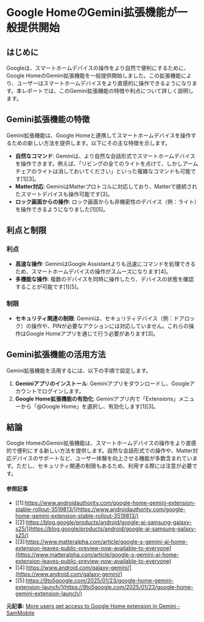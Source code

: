 # Google HomeのGemini拡張機能が一般提供開始

## はじめに

Googleは、スマートホームデバイスの操作をより自然で便利にするために、Google HomeのGemini拡張機能を一般提供開始しました。この拡張機能により、ユーザーはスマートホームデバイスをより直感的に操作できるようになります。本レポートでは、このGemini拡張機能の特徴や利点について詳しく説明します。

## Gemini拡張機能の特徴

Gemini拡張機能は、Google Homeと連携してスマートホームデバイスを操作するための新しい方法を提供します。以下にその主な特徴を示します。

- **自然なコマンド**: Geminiは、より自然な会話形式でスマートホームデバイスを操作できます。例えば、「リビングの全てのライトを点けて、しかしアームチェアのライトは消しておいてください」といった複雑なコマンドも可能です[1][3]。
- **Matter対応**: GeminiはMatterプロトコルに対応しており、Matterで接続されたスマートデバイスも操作可能です[3]。
- **ロック画面からの操作**: ロック画面からも非機密性のデバイス（例：ライト）を操作できるようになりました[1][5]。

## 利点と制限

### 利点

- **高速な操作**: GeminiはGoogle Assistantよりも迅速にコマンドを処理できるため、スマートホームデバイスの操作がスムーズになります[4]。
- **多機能な操作**: 複数のデバイスを同時に操作したり、デバイスの状態を確認することが可能です[1][5]。

### 制限

- **セキュリティ関連の制限**: Geminiは、セキュリティデバイス（例：ドアロック）の操作や、PINが必要なアクションには対応していません。これらの操作はGoogle Homeアプリを通じて行う必要があります[3]。

## Gemini拡張機能の活用方法

Gemini拡張機能を活用するには、以下の手順で設定します。

1. **Geminiアプリのインストール**: Geminiアプリをダウンロードし、Googleアカウントでログインします。
2. **Google Home拡張機能の有効化**: Geminiアプリ内で「Extensions」メニューから「@Google Home」を選択し、有効化します[1][3]。

## 結論

Google HomeのGemini拡張機能は、スマートホームデバイスの操作をより直感的で便利にする新しい方法を提供します。自然な会話形式での操作や、Matter対応デバイスのサポートなど、ユーザー体験を向上させる機能が多数含まれています。ただし、セキュリティ関連の制限もあるため、利用する際には注意が必要です。

#### 参照記事
- [[1]:https://www.androidauthority.com/google-home-gemini-extension-stable-rollout-3519813/](https://www.androidauthority.com/google-home-gemini-extension-stable-rollout-3519813/)
- [[2]:https://blog.google/products/android/google-ai-samsung-galaxy-s25/](https://blog.google/products/android/google-ai-samsung-galaxy-s25/)
- [[3]:https://www.matteralpha.com/article/google-s-gemini-ai-home-extension-leaves-public-preview-now-available-to-everyone](https://www.matteralpha.com/article/google-s-gemini-ai-home-extension-leaves-public-preview-now-available-to-everyone)
- [[4]:https://www.android.com/galaxy-gemini/](https://www.android.com/galaxy-gemini/)
- [[5]:https://9to5google.com/2025/01/23/google-home-gemini-extension-launch/](https://9to5google.com/2025/01/23/google-home-gemini-extension-launch/)


**元記事:** [More users get access to Google Home extension in Gemini - SamMobile](https://www.sammobile.com/news/gemini-google-home-extension-more-users/)